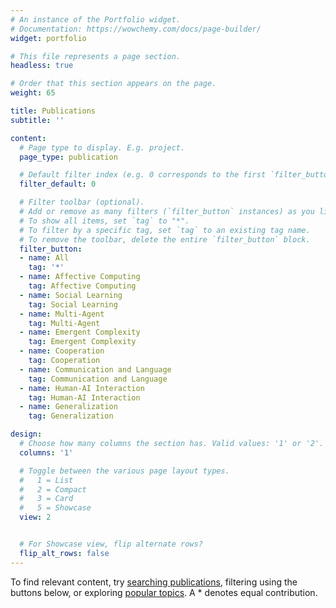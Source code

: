 ```yaml
---
# An instance of the Portfolio widget.
# Documentation: https://wowchemy.com/docs/page-builder/
widget: portfolio

# This file represents a page section.
headless: true

# Order that this section appears on the page.
weight: 65

title: Publications
subtitle: ''

content:
  # Page type to display. E.g. project.
  page_type: publication

  # Default filter index (e.g. 0 corresponds to the first `filter_button` instance below).
  filter_default: 0

  # Filter toolbar (optional).
  # Add or remove as many filters (`filter_button` instances) as you like.
  # To show all items, set `tag` to "*".
  # To filter by a specific tag, set `tag` to an existing tag name.
  # To remove the toolbar, delete the entire `filter_button` block.
  filter_button:
  - name: All
    tag: '*'
  - name: Affective Computing
    tag: Affective Computing
  - name: Social Learning
    tag: Social Learning
  - name: Multi-Agent
    tag: Multi-Agent
  - name: Emergent Complexity
    tag: Emergent Complexity
  - name: Cooperation
    tag: Cooperation
  - name: Communication and Language
    tag: Communication and Language
  - name: Human-AI Interaction
    tag: Human-AI Interaction
  - name: Generalization
    tag: Generalization

design:
  # Choose how many columns the section has. Valid values: '1' or '2'.
  columns: '1'

  # Toggle between the various page layout types.
  #   1 = List
  #   2 = Compact
  #   3 = Card
  #   5 = Showcase
  view: 2


  # For Showcase view, flip alternate rows?
  flip_alt_rows: false
---
```

To find relevant content, try [searching publications](./publication/), filtering using the buttons below, or exploring [popular topics](#tags). A * denotes equal contribution.